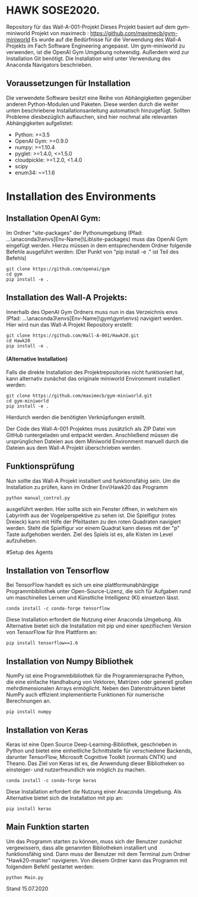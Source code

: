 # HAWK SOSE2020.
Repository für das Wall-A-001-Projekt
Dieses Projekt basiert auf dem gym-miniworld Projekt von maximecb : https://github.com/maximecb/gym-miniworld
Es wurde auf die Bedürfnisse für die Verwendung des Wall-A Projekts im Fach Software Engineering angepasst.
Um gym-miniworld zu verwenden, ist die OpenAI Gym Umgebung notwendig. Außerdem wird zur Installation Git benötigt.
Die Installation wird unter Verwendung des Anaconda Navigators beschrieben.

## Voraussetzungen für Installation
Die verwendete Software besitzt eine Reihe von Abhängigkeiten gegenüber anderen Python-Modulen und Paketen. Diese werden durch die weiter unten beschriebene Installationsanleitung automatisch hinzugefügt. Sollten Probleme diesbezüglich auftauchen, sind hier nochmal alle relevanten Abhängigkeiten aufgelistet:
- Python: >=3.5
- OpenAI Gym: >=0.9.0
- numpy: >=1.10.4
- pyglet: >=1.4.0, <=1.5.0
- cloudpickle: >=1.2.0, <1.4.0
- scipy
- enum34: ~=1.1.6
# Installation des Environments
## Installation OpenAI Gym:
Im Ordner "site-packages" der Pythonumgebung (Pfad: ...\anaconda3\envs\[Env-Name]\Lib\site-packages) muss das OpenAI Gym eingefügt werden.
Hierzu müssen in dem entsprechendem Ordner folgende Befehle ausgeführt werden: (Der Punkt von "pip install -e ." ist Teil des Befehls)
```
git clone https://github.com/openai/gym
cd gym
pip install -e .
```

## Installation des Wall-A Projekts:
Innerhalb des OpenAI Gym Ordners muss nun in das Verzeichnis envs (Pfad: ...\anaconda3\envs\[Env-Name]\gym\gym\envs) navigiert werden.
Hier wird nun das Wall-A Projekt Repository erstellt:
```
git clone https://github.com/Wall-A-001/Hawk20.git
cd Hawk20
pip install -e .
```

#### (Alternative Installation)
Falls die direkte Installation des Projektrepositories nicht funktioniert hat, kann alternativ zunächst das originale
miniworld Environment installiert werden:
```
git clone https://github.com/maximecb/gym-miniworld.git
cd gym-miniworld
pip install -e .
```
Hierdurch werden die benötigten Verknüpfungen erstellt.

Der Code des Wall-A-001 Projektes muss zusätzlich als ZIP Datei von GitHub runtergeladen
und entpackt werden.
Anschließend müssen die ursprünglichen Dateien aus dem Miniworld Environment manuell 
durch die Dateien aus dem Wall-A Projekt überschrieben werden.

## Funktionsprüfung    
Nun sollte das Wall-A Projekt installiert und funktionsfähig sein.
Um die Installation zu prüfen, kann im Ordner Env\Hawk20 das Programm
```
python manual_control.py
```
ausgeführt werden. Hier sollte sich ein Fenster öffnen, in welchem ein Labyrinth aus der Vogelperspektive zu sehen ist.
Die Spielfigur (rotes Dreieck) kann mit Hilfe der Pfeiltasten zu den roten Quadraten navigiert werden.
Steht die Spielfigur vor einem Quadrat kann dieses mit der "p" Taste aufgehoben werden.
Ziel des Spiels ist es, alle Kisten im Level aufzuheben.

#Setup des Agents
## Installation von Tensorflow
Bei TensorFlow handelt es sich um eine plattformunabhängige Programmbibliothek unter Open-Source-Lizenz, die sich für Aufgaben rund um maschinelles Lernen und Künstliche Intelligenz (KI) einsetzen lässt.
```
conda install -c conda-forge tensorflow
```
Diese Installation erfordert die Nutzung einer Anaconda Umgebung. Als Alternative bietet sich die Installation mit pip und einer spezifischen Version von TensorFlow für Ihre Plattform an:
```
pip install tensorflow==1.6
```
## Installation von Numpy Bibliothek
NumPy ist eine Programmbibliothek für die Programmiersprache Python, die eine einfache Handhabung von Vektoren, Matrizen oder generell großen mehrdimensionalen Arrays ermöglicht. Neben den Datenstrukturen bietet NumPy auch effizient implementierte Funktionen für numerische Berechnungen an.
```
pip install numpy
```
## Installation von Keras
Keras ist eine Open Source Deep-Learning-Bibliothek, geschrieben in Python und bietet eine einheitliche Schnittstelle für verschiedene Backends, darunter TensorFlow, Microsoft Cognitive Toolkit (vormals CNTK) und Theano. Das Ziel von Keras ist es, die Anwendung dieser Bibliotheken so einsteiger- und nutzerfreundlich wie möglich zu machen.
```
conda install -c conda-forge keras
```
Diese Installation erfordert die Nutzung einer Anaconda Umgebung. Als Alternative bietet sich die Installation mit pip an:
```
pip install keras
```
## Main Funktion starten
Um das Programm starten zu können, muss sich der Benutzer zunächst vergewissern, dass alle genannten Bibliotheken installiert und funktionsfähig sind. Dann muss der Benutzer mit dem Terminal zum Ordner "Hawk20-master" navigieren. Von diesem Ordner kann das Programm mit folgendem Befehl gestartet werden:
```
python Main.py
```

Stand 15.07.2020